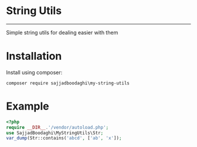 # String Utils

---

Simple string utils for dealing easier with them

# Installation

Install using composer:
```
composer require sajjadboodaghi\my-string-utils
```

# Example
```php
<?php
require __DIR__.'/vendor/autoload.php';
use SajjadBoodaghi\MyStringUtils\Str;
var_dump(Str::contains('abcd', ['ab', 'x']);
```

